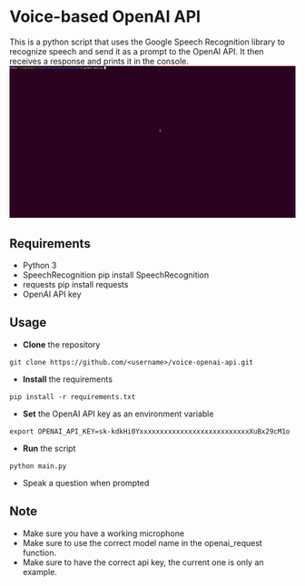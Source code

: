# Voice-based OpenAI API
This is a python script that uses the Google Speech Recognition library to recognize speech and send it as a prompt to the OpenAI API. It then receives a response and prints it in the console.
![](https://github.com/Leonavshalom/speech2chatGPT/blob/master/speechGPT.gif)


Requirements
-
- Python 3
- SpeechRecognition pip install SpeechRecognition
- requests pip install requests
- OpenAI API key

Usage
-
- **Clone** the repository
```
git clone https://github.com/<username>/voice-openai-api.git
```


- **Install** the requirements
```
pip install -r requirements.txt
```

- **Set** the OpenAI API key as an environment variable
```
export OPENAI_API_KEY=sk-kdkHi0YxxxxxxxxxxxxxxxxxxxxxxxxxxxXuBx29cM1o
```

- **Run** the script
```
python main.py
```
- Speak a question when prompted

Note
-
- Make sure you have a working microphone
- Make sure to use the correct model name in the openai_request function.
- Make sure to have the correct api key, the current one is only an example.
